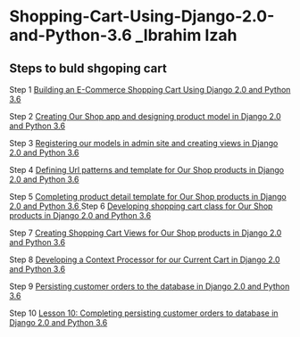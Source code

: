 # Shopping-Cart-Using-Django-2.0-and-Python-3.6 _Ibrahim Izah



## Steps to buld shgoping cart

Step 1 [Building an E-Commerce Shopping Cart Using Django 2.0 and Python 3.6 ](https://muva.co.ke/blog/lesson-1-building-e-commerce-shopping-cart-using-django-2-0-python-3-6/)

Step 2 [Creating Our Shop app and designing product model in Django 2.0 and Python 3.6](http://muva.co.ke/blog/creating-shop-app-designing-product-model-django-2-0-python-3-6/)

Step 3 [Registering our models in admin site and creating views in Django 2.0 and Python 3.6 ](http://muva.co.ke/blog/lesson-3registering-models-admin-site-creating-views-django-2-0-python-3-6/)

Step 4 [Defining Url patterns and template for Our Shop products in Django 2.0 and Python 3.6](https://muva.co.ke/blog/lesson-4-defining-url-patterns-template-shop-products-django-2-0-python-3-6/)

Step  5 [Completing product detail template for Our Shop products in Django 2.0 and Python 3.6 ](https://muva.co.ke/blog/completing-product-detail-template-shop-products-django-2-0-python-3-6/)
Step  6 [Developing shopping cart class for Our Shop products in Django 2.0 and Python 3.6 ](https://muva.co.ke/blog/developing-shopping-cart-class-shop-products-django-2-0-python-3-6/)

Step 7 [Creating Shopping Cart Views for Our Shop products in Django 2.0 and Python 3.6 ](https://muva.co.ke/blog/creating-shopping-cart-views-shop-products-django-2-0-python-3-6/)

Step 8 [Developing a Context Processor for our Current Cart in Django 2.0 and Python 3.6 ](http://muva.co.ke/blog/lesson-8-developing-context-processor-current-cart-django-2-0-python-3-6/)

Step 9 [Persisting customer orders to the database in Django 2.0 and Python 3.6](http://muva.co.ke/blog/lesson-9-persisting-customer-orders-database-django-2-0-python-3-6/)

Step 10 [Lesson 10: Completing persisting customer orders to database in Django 2.0 and Python 3.6 ](http://muva.co.ke/blog/lesson-10-completing-persisting-customer-orders-database-django-2-0-python-3-6/)
